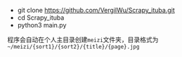 - git clone https://github.com/VergilWu/Scrapy_ituba.git
- cd Scrapy_ituba
- python3 main.py

程序会自动在个人主目录创建`meizi`文件夹，目录格式为 `~/meizi/{sort1}/{sort2}/{title}/{page}.jpg`
